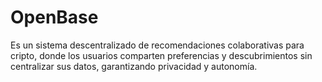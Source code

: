 # OpenBase
Es un sistema descentralizado de recomendaciones colaborativas para cripto, donde los usuarios comparten preferencias y descubrimientos sin centralizar sus datos, garantizando privacidad y autonomía.
